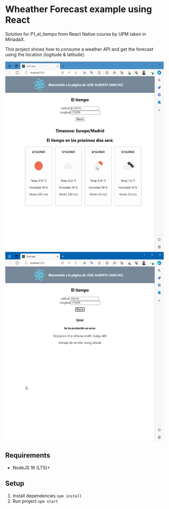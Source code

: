 # Wheather Forecast example using React

Solution for P1_el_tiempo from React Native course by UPM taken in MiriadaX.

This project shows how to consume a weather API and get the forecast using the location (logitude & latitude).

<div>
    <img src="./miscapturas/captura1.png" alt="image" height="600" />
    <img src="./miscapturas/captura2.png" alt="image" height="600" />
</div>

## Requirements

- NodeJS 16 (LTS)+

## Setup

1. Install dependencies `npm install`
2. Run project `npm start`
